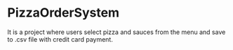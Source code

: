 # PizzaOrderSystem
 It is a project where users select pizza and sauces from the menu and save to .csv file with credit card payment.
